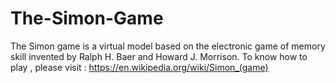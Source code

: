 # The-Simon-Game
The Simon game is a virtual model based on the electronic game of memory skill invented by Ralph H. Baer and Howard J. Morrison.
To know how to play , please visit : https://en.wikipedia.org/wiki/Simon_(game)
